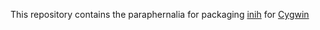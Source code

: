 This repository contains the paraphernalia for packaging [inih][] for [Cygwin][]

[inih]: https://github.com/benhoyt/inih
[Cygwin]: https://cygwin.com/
